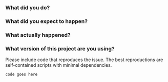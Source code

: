 ### What did you do?

### What did you expect to happen?

### What actually happened?

### What version of this project are you using?

Please include code that reproduces the issue. The best reproductions are self-contained scripts with minimal dependencies.

```php
code goes here
```
